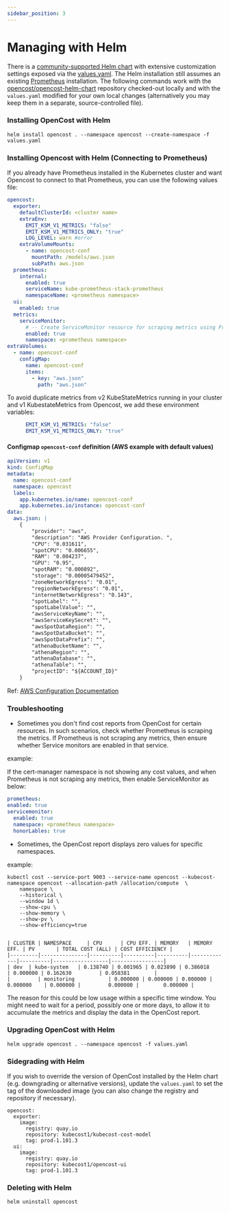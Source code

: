 ```yaml
---
sidebar_position: 3
---
```

# Managing with Helm

There is a [community-supported Helm chart](https://github.com/opencost/opencost-helm-chart) with extensive customization settings exposed via the [values.yaml](https://github.com/opencost/opencost-helm-chart/blob/main/charts/opencost/values.yaml). The Helm installation still assumes an existing [Prometheus](prometheus) installation. The following commands work with the [opencost/opencost-helm-chart](https://github.com/opencost/opencost-helm-chart) repository checked-out locally and with the `values.yaml` modified for your own local changes (alternatively you may keep them in a separate, source-controlled file).

### Installing OpenCost with Helm

```
helm install opencost . --namespace opencost --create-namespace -f values.yaml
```

### Installing Opencost with Helm (Connecting to Prometheus)

If you already have Prometheus installed in the Kubernetes cluster and want Opencost to connect to that Prometheus, you can use the following values file:


```yaml
opencost:
  exporter:
    defaultClusterId: <cluster name>
    extraEnv:
      EMIT_KSM_V1_METRICS: "false"
      EMIT_KSM_V1_METRICS_ONLY: "true"
      LOG_LEVEL: warn #error
    extraVolumeMounts:
      - name: opencost-conf
        mountPath: /models/aws.json
        subPath: aws.json
  prometheus:
    internal:
      enabled: true
      serviceName: kube-prometheus-stack-prometheus
      namespaceName: <prometheus namespace>
  ui:
    enabled: true
  metrics:
    serviceMonitor:
      # -- Create ServiceMonitor resource for scraping metrics using PrometheusOperator
      enabled: true
      namespace: <prometheus namespace>
extraVolumes:
  - name: opencost-conf
    configMap:
      name: opencost-conf
      items:
        - key: "aws.json"
          path: "aws.json"
```
To avoid duplicate metrics from v2 KubeStateMetrics running in your cluster and v1 KubestateMetrics from Opencost, we add these environment variables:
```yaml
      EMIT_KSM_V1_METRICS: "false"
      EMIT_KSM_V1_METRICS_ONLY: "true"
```

#### Configmap `opencost-conf` definition (AWS example with default values)

```yaml
apiVersion: v1
kind: ConfigMap
metadata:
  name: opencost-conf
  namespace: opencost
  labels:
    app.kubernetes.io/name: opencost-conf
    app.kubernetes.io/instance: opencost-conf
data:
  aws.json: |
    {
        "provider": "aws",
        "description": "AWS Provider Configuration. ",
        "CPU": "0.031611",
        "spotCPU": "0.006655",
        "RAM": "0.004237",
        "GPU": "0.95",
        "spotRAM": "0.000892",
        "storage": "0.00005479452",
        "zoneNetworkEgress": "0.01",
        "regionNetworkEgress": "0.01",
        "internetNetworkEgress": "0.143",
        "spotLabel": "",
        "spotLabelValue": "",
        "awsServiceKeyName": "",
        "awsServiceKeySecret": "",
        "awsSpotDataRegion": "",
        "awsSpotDataBucket": "",
        "awsSpotDataPrefix": "",
        "athenaBucketName": "",
        "athenaRegion": "",
        "athenaDatabase": "",
        "athenaTable": "",
        "projectID": "${ACCOUNT_ID}"
    }
```

Ref: [AWS Configuration Documentation](https://github.com/opencost/opencost-website/blob/main/docs/configuration/aws.md)

### Troubleshooting
* Sometimes you don't find cost reports from OpenCost for certain resources. In such scenarios, check whether Prometheus is scraping the metrics. If Prometheus is not scraping any metrics, then ensure whether Service monitors are enabled in that service.

example:

If the cert-manager namespace is not showing any cost values, and when Prometheus is not scraping any metrics, then enable ServiceMonitor as below:


  ```yaml
  prometheus:
  enabled: true
  servicemonitor:
    enabled: true
    namespace: <prometheus namespace>
    honorLables: true
  ```


* Sometimes, the OpenCost report displays zero values for specific namespaces.

example:
```
kubectl cost --service-port 9003 --service-name opencost --kubecost-namespace opencost --allocation-path /allocation/compute  \
    namespace \
    --historical \
    --window 1d \
    --show-cpu \
    --show-memory \
    --show-pv \
    --show-efficiency=true


| CLUSTER | NAMESPACE     | CPU      | CPU EFF. | MEMORY   | MEMORY EFF. | PV       | TOTAL COST (ALL) | COST EFFICIENCY |
|---------|---------------|----------|----------|----------|-------------|----------|------------------|-----------------|
| dev  | kube-system   | 0.138740 | 0.001965 | 0.023890 | 0.386018    | 0.000000 | 0.162630         | 0.058381        |
|         | monitoring           | 0.000000 | 0.000000 | 0.000000 | 0.000000    | 0.000000 |         0.000000 |        0.000000 |
```

The reason for this could be low usage within a specific time window. You might need to wait for a period, possibly one or more days, to allow it to accumulate the metrics and display the data in the OpenCost report.

### Upgrading OpenCost with Helm

```
helm upgrade opencost . --namespace opencost -f values.yaml
```

### Sidegrading with Helm

If you wish to override the version of OpenCost installed by the Helm chart (e.g. downgrading or alternative versions), update the `values.yaml` to set the tag of the downloaded image (you can also change the registry and repository if necessary).

```
opencost:
  exporter:
    image:
      registry: quay.io
      repository: kubecost1/kubecost-cost-model
      tag: prod-1.101.3
  ui:
    image:
      registry: quay.io
      repository: kubecost1/opencost-ui
      tag: prod-1.101.3
```

### Deleting with Helm

```
helm uninstall opencost
```
